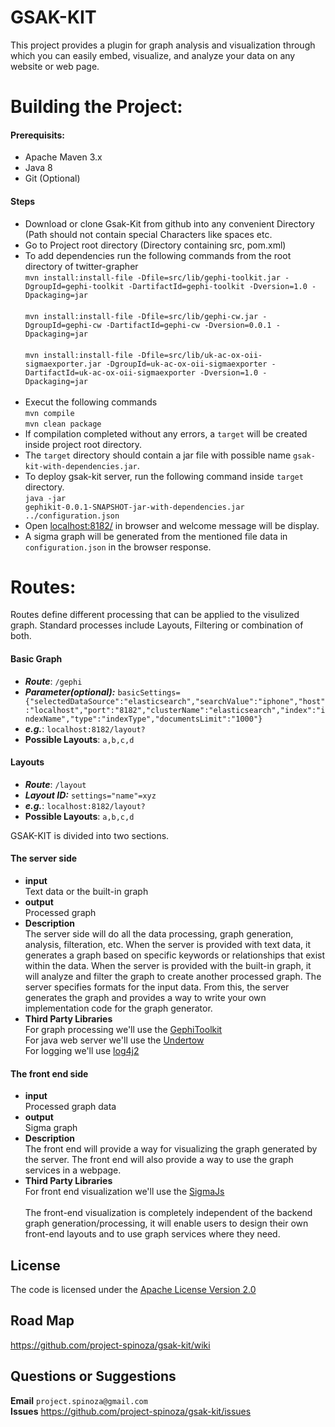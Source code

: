 
# GSAK-KIT 

This project provides a plugin for graph analysis and visualization through which you can easily embed, visualize, and analyze your data on any website or web page.<br>

# Building the Project:

#### Prerequisits: 
  * Apache Maven 3.x <br>
  * Java 8 <br>
  * Git (Optional)<br>

#### Steps 
  * Download or clone Gsak-Kit from github into any convenient Directory (Path should not contain special Characters like spaces etc. <br>
  * Go to Project root directory (Directory containing src, pom.xml) <br>
  * To add dependencies run the following commands from the root directory of twitter-grapher</br>
     `mvn install:install-file -Dfile=src/lib/gephi-toolkit.jar -DgroupId=gephi-toolkit -DartifactId=gephi-toolkit -Dversion=1.0 -Dpackaging=jar`</br></br>
     `mvn install:install-file -Dfile=src/lib/gephi-cw.jar -DgroupId=gephi-cw -DartifactId=gephi-cw -Dversion=0.0.1 -Dpackaging=jar`</br></br>
     `mvn install:install-file -Dfile=src/lib/uk-ac-ox-oii-sigmaexporter.jar -DgroupId=uk-ac-ox-oii-sigmaexporter -DartifactId=uk-ac-ox-oii-sigmaexporter -Dversion=1.0 -Dpackaging=jar`</br></br>
  * Execut the following commands<br>
      <code>mvn compile</code><br>
      <code>mvn clean package</code><br>
  * If compilation completed without any errors, a <code>target</code> will be created inside project root directory. <br>
  * The <code>target</code> directory should contain a jar file with possible name <code>gsak-kit-with-dependencies.jar</code>.<br>
  * To deploy gsak-kit server, run the following command inside <code>target</code> directory.<br>
      <code>java -jar gephikit-0.0.1-SNAPSHOT-jar-with-dependencies.jar ../configuration.json</code><br>
  * Open <a href="localhost:8182/gephi">localhost:8182/</a> in browser and welcome message will be display.<br>
  * A sigma graph will be generated from the mentioned file data in <code>configuration.json</code> in the browser response.<br>
  
# Routes:
  Routes define different processing that can be applied to the visulized graph. Standard processes include Layouts, Filtering or combination of both.
#### Basic Graph
  * *__Route__*: <code>/gephi</code> <br>
  * *__Parameter(optional):__* <code>basicSettings={"selectedDataSource":"elasticsearch","searchValue":"iphone","host":"localhost","port":"8182","clusterName":"elasticsearch","index":"indexName","type":"indexType","documentsLimit":"1000"}</code> <br>
  * *__e.g.__*: <code>localhost:8182/layout?</code> <br>
  * __Possible Layouts__: <code>a,b,c,d</code>
#### Layouts
  * *__Route__*: <code>/layout</code> <br>
  * *__Layout ID:__* <code>settings="name"=xyz</code> <br>
  * *__e.g.__*: <code>localhost:8182/layout?</code> <br>
  * __Possible Layouts__: <code>a,b,c,d</code>


GSAK-KIT is divided into two sections.
#### The server side 
  * **input** <br>Text data or the built-in graph<br>
  * **output**<br>Processed graph<br>
  * **Description** <br>
 The server side will do all the data processing, graph generation, analysis, filteration, etc.
 When the server is provided with text data, it generates a graph based on specific keywords or relationships that exist   within the data.
 When the server is provided with the built-in graph, it will analyze and filter the graph to create another processed graph.  The server specifies formats for the input data. From this, the server generates the graph and provides a way to write your  own implementation code for the graph generator. <br>
  * **Third Party Libraries**<br> 
For graph processing we'll use the [GephiToolkit](https://gephi.org/toolkit/) <br>
For java web server we'll use the [Undertow](https://github.com/undertow-io/undertow) <br>
For logging we'll use [log4j2](https://github.com/logentries/le_java/wiki/Log4j2)

#### The front end side 
  * **input** <br> Processed graph data <br> 
  * **output** <br> Sigma graph <br>
  * **Description** <br> The front end will provide a way for visualizing the graph generated by the server. The front end will also provide a way to use the graph services in a webpage. <br>
  * **Third Party Libraries** <br> For front end visualization we'll use the [SigmaJs](http://sigmajs.org/) <br><br>
  The front-end visualization is completely independent of the backend graph generation/processing, it will enable users to design their own front-end layouts and to use graph services where they need.
  
## License
The code is licensed under the [Apache License Version 2.0](http://www.apache.org/licenses/LICENSE-2.0)
<br>
## Road Map
https://github.com/project-spinoza/gsak-kit/wiki

## Questions or Suggestions
**Email** `project.spinoza@gmail.com`<br>
**Issues** https://github.com/project-spinoza/gsak-kit/issues
  
